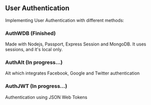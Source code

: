 ## User Authentication
Implementing User Authentication with different methods:

### AuthWDB (Finished)
Made with Nodejs, Passport, Express Session and MongoDB.
It uses sessions, and it's local only.

### AuthAlt (In progress...)
Alt which integrates Facebook, Google and Twitter authentication

### AuthJWT (In progress...)
Authentication using JSON Web Tokens